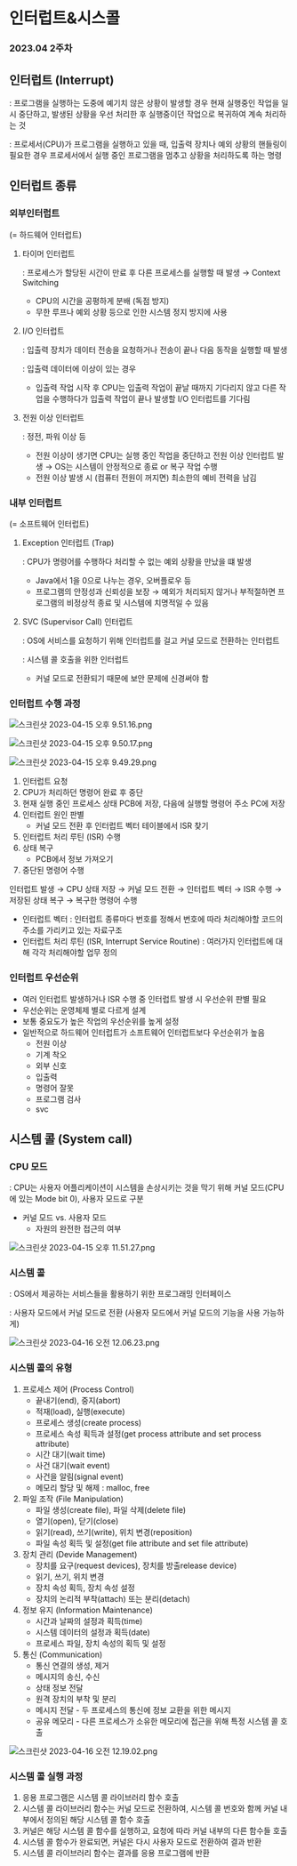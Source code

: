 # 인터럽트&시스콜

### 2023.04 2주차

## 인터럽트 (Interrupt)

: 프로그램을 실행하는 도중에 예기치 않은 상황이 발생할 경우 현재 실행중인 작업을 일시 중단하고, 발생된 상황을 우선 처리한 후 실행중이던 작업으로 복귀하여 계속 처리하는 것

: 프로세서(CPU)가 프로그램을 실행하고 있을 때, 입출력 장치나 예외 상황의 핸들링이 필요한 경우 프로세서에서 실행 중인 프로그램을 멈추고 상황을 처리하도록 하는 명령

## 인터럽트 종류

### 외부인터럽트

(= 하드웨어 인터럽트)

1. 타이머 인터럽트

   : 프로세스가 할당된 시간이 만료 후 다른 프로세스를 실행할 때 발생 → Context Switching

   - CPU의 시간을 공평하게 분배 (독점 방지)
   - 무한 루프나 예외 상황 등으로 인한 시스템 정지 방지에 사용

2. I/O 인터럽트

   : 입출력 장치가 데이터 전송을 요청하거나 전송이 끝나 다음 동작을 실행할 때 발생

   : 입출력 데이터에 이상이 있는 경우

   - 입출력 작업 시작 후 CPU는 입출력 작업이 끝날 때까지 기다리지 않고 다른 작업을 수행하다가 입출력 작업이 끝나 발생할 I/O 인터럽트를 기다림

3. 전원 이상 인터럽트

   : 정전, 파워 이상 등

   - 전원 이상이 생기면 CPU는 실행 중인 작업을 중단하고 전원 이상 인터럽트 발생
     → OS는 시스템이 안정적으로 종료 or 복구 작업 수행
   - 전원 이상 발생 시 (컴퓨터 전원이 꺼지면) 최소한의 예비 전력을 남김

### 내부 인터럽트

(= 소프트웨어 인터럽트)

1. Exception 인터럽트 (Trap)

   : CPU가 명령어를 수행하다 처리할 수 없는 예외 상황을 만났을 떄 발생

   - Java에서 1을 0으로 나누는 경우, 오버플로우 등
   - 프로그램의 안정성과 신뢰성을 보장
     → 예외가 처리되지 않거나 부적절하면 프로그램의 비정상적 종료 및 시스템에 치명적일 수 있음

2. SVC (Supervisor Call) 인터럽트

   : OS에 서비스를 요청하기 위해 인터럽트를 걸고 커널 모드로 전환하는 인터럽트

   : 시스템 콜 호출을 위한 인터럽트

   - 커널 모드로 전환되기 때문에 보안 문제에 신경써야 함

### 인터럽트 수행 과정

![스크린샷 2023-04-15 오후 9.51.16.png](img/%25E1%2584%2589%25E1%2585%25B3%25E1%2584%258F%25E1%2585%25B3%25E1%2584%2585%25E1%2585%25B5%25E1%2586%25AB%25E1%2584%2589%25E1%2585%25A3%25E1%2586%25BA_2023-04-15_%25E1%2584%258B%25E1%2585%25A9%25E1%2584%2592%25E1%2585%25AE_9.51.16.png)

![스크린샷 2023-04-15 오후 9.50.17.png](img/%25E1%2584%2589%25E1%2585%25B3%25E1%2584%258F%25E1%2585%25B3%25E1%2584%2585%25E1%2585%25B5%25E1%2586%25AB%25E1%2584%2589%25E1%2585%25A3%25E1%2586%25BA_2023-04-15_%25E1%2584%258B%25E1%2585%25A9%25E1%2584%2592%25E1%2585%25AE_9.50.17.png)

![스크린샷 2023-04-15 오후 9.49.29.png](img/%25E1%2584%2589%25E1%2585%25B3%25E1%2584%258F%25E1%2585%25B3%25E1%2584%2585%25E1%2585%25B5%25E1%2586%25AB%25E1%2584%2589%25E1%2585%25A3%25E1%2586%25BA_2023-04-15_%25E1%2584%258B%25E1%2585%25A9%25E1%2584%2592%25E1%2585%25AE_9.49.29.png)

1. 인터럽트 요청
2. CPU가 처리하던 명령어 완료 후 중단
3. 현재 실행 중인 프로세스 상태 PCB에 저장, 다음에 실행할 명령어 주소 PC에 저장
4. 인터럽트 원인 판별
   - 커널 모드 전환 후 인터럽트 벡터 테이블에서 ISR 찾기
5. 인터럽트 처리 루틴 (ISR) 수행
6. 상태 복구
   - PCB에서 정보 가져오기
7. 중단된 명령어 수행

인터럽트 발생 → CPU 상태 저장 → 커널 모드 전환 → 인터럽트 벡터 → ISR 수행 → 저장된 상태 복구 → 복구한 명령어 수행

- 인터럽트 벡터
  : 인터럽트 종류마다 번호를 정해서 번호에 따라 처리해야할 코드의 주소를 가리키고 있는 자료구조
- 인터럽트 처리 루틴 (ISR, Interrupt Service Routine)
  : 여러가지 인터럽트에 대해 각각 처리해야할 업무 정의

### 인터럽트 우선순위

- 여러 인터럽트 발생하거나 ISR 수행 중 인터럽트 발생 시 우선순위 판별 필요
- 우선순위는 운영체제 별로 다르게 설계
- 보통 중요도가 높은 작업의 우선순위를 높게 설정
- 일반적으로 하드웨어 인터럽트가 소프트웨어 인터럽트보다 우선순위가 높음
  - 전원 이상
  - 기계 착오
  - 외부 신호
  - 입출력
  - 명령어 잘못
  - 프로그램 검사
  - svc

## 시스템 콜 (System call)

### CPU 모드

: CPU는 사용자 어플리케이션이 시스템을 손상시키는 것을 막기 위해 커널 모드(CPU에 있는 Mode bit 0), 사용자 모드로 구분

- 커널 모드 vs. 사용자 모드
  - 자원의 완전한 접근의 여부

![스크린샷 2023-04-15 오후 11.51.27.png](img/%25E1%2584%2589%25E1%2585%25B3%25E1%2584%258F%25E1%2585%25B3%25E1%2584%2585%25E1%2585%25B5%25E1%2586%25AB%25E1%2584%2589%25E1%2585%25A3%25E1%2586%25BA_2023-04-15_%25E1%2584%258B%25E1%2585%25A9%25E1%2584%2592%25E1%2585%25AE_11.51.27.png)

### 시스템 콜

: OS에서 제공하는 서비스들을 활용하기 위한 프로그래밍 인터페이스

: 사용자 모드에서 커널 모드로 전환 (사용자 모드에서 커널 모드의 기능을 사용 가능하게)

![스크린샷 2023-04-16 오전 12.06.23.png](img/%25E1%2584%2589%25E1%2585%25B3%25E1%2584%258F%25E1%2585%25B3%25E1%2584%2585%25E1%2585%25B5%25E1%2586%25AB%25E1%2584%2589%25E1%2585%25A3%25E1%2586%25BA_2023-04-16_%25E1%2584%258B%25E1%2585%25A9%25E1%2584%258C%25E1%2585%25A5%25E1%2586%25AB_12.06.23.png)

### 시스템 콜의 유형

1. 프로세스 제어 (Process Control)
   - 끝내기(end), 중지(abort)
   - 적재(load), 실행(execute)
   - 프로세스 생성(create process)
   - 프로세스 속성 획득과 설정(get process attribute and set process attribute)
   - 시간 대기(wait time)
   - 사건 대기(wait event)
   - 사건을 알림(signal event)
   - 메모리 할당 및 해제 : malloc, free
2. 파일 조작 (File Manipulation)
   - 파일 생성(create file), 파일 삭제(delete file)
   - 열기(open), 닫기(close)
   - 읽기(read), 쓰기(write), 위치 변경(reposition)
   - 파일 속성 획득 및 설정(get file attribute and set file attribute)
3. 장치 관리 (Devide Management)
   - 장치를 요구(request devices), 장치를 방출release device)
   - 읽기, 쓰기, 위치 변경
   - 장치 속성 획득, 장치 속성 설정
   - 장치의 논리적 부착(attach) 또는 분리(detach)
4. 정보 유지 (Information Maintenance)
   - 시간과 날짜의 설정과 획득(time)
   - 시스템 데이터의 설정과 획득(date)
   - 프로세스 파일, 장치 속성의 획득 및 설정
5. 통신 (Communication)
   - 통신 연결의 생성, 제거
   - 메시지의 송신, 수신
   - 상태 정보 전달
   - 원격 장치의 부착 및 분리
   - 메시지 전달 - 두 프로세스의 통신에 정보 교환을 위한 메시지
   - 공유 메모리 - 다른 프로세스가 소유한 메모리에 접근을 위해 특정 시스템 콜 호출

![스크린샷 2023-04-16 오전 12.19.02.png](img/%25E1%2584%2589%25E1%2585%25B3%25E1%2584%258F%25E1%2585%25B3%25E1%2584%2585%25E1%2585%25B5%25E1%2586%25AB%25E1%2584%2589%25E1%2585%25A3%25E1%2586%25BA_2023-04-16_%25E1%2584%258B%25E1%2585%25A9%25E1%2584%258C%25E1%2585%25A5%25E1%2586%25AB_12.19.02.png)

### 시스템 콜 실행 과정

1. 응용 프로그램은 시스템 콜 라이브러리 함수 호출
2. 시스템 콜 라이브러리 함수는 커널 모드로 전환하여, 시스템 콜 번호와 함께 커널 내부에서 정의된 해당 시스템 콜 함수 호출
3. 커널은 해당 시스템 콜 함수를 실행하고, 요청에 따라 커널 내부의 다른 함수들 호출
4. 시스템 콜 함수가 완료되면, 커널은 다시 사용자 모드로 전환하여 결과 반환
5. 시스템 콜 라이브러리 함수는 결과를 응용 프로그램에 반환
